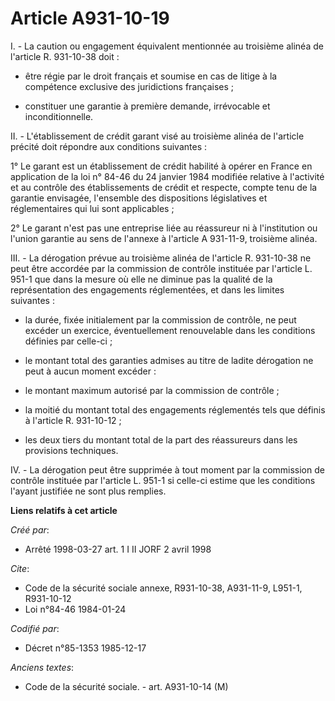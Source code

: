 # Article A931-10-19

I. - La caution ou engagement équivalent mentionnée au troisième alinéa de l'article R. 931-10-38 doit :

- être régie par le droit français et soumise en cas de litige à la compétence exclusive des juridictions françaises ;

- constituer une garantie à première demande, irrévocable et inconditionnelle.

II. - L'établissement de crédit garant visé au troisième alinéa de l'article précité doit répondre aux conditions suivantes :

1° Le garant est un établissement de crédit habilité à opérer en France en application de la loi n° 84-46 du 24 janvier 1984
modifiée relative à l'activité et au contrôle des établissements de crédit et respecte, compte tenu de la garantie envisagée,
l'ensemble des dispositions législatives et réglementaires qui lui sont applicables ;

2° Le garant n'est pas une entreprise liée au réassureur ni à l'institution ou l'union garantie au sens de l'annexe à
l'article A 931-11-9, troisième alinéa.

III. - La dérogation prévue au troisième alinéa de l'article R. 931-10-38 ne peut être accordée par la commission de contrôle
instituée par l'article L. 951-1 que dans la mesure où elle ne diminue pas la qualité de la représentation des engagements
réglementées, et dans les limites suivantes :

- la durée, fixée initialement par la commission de contrôle, ne peut excéder un exercice, éventuellement renouvelable dans
les conditions définies par celle-ci ;

- le montant total des garanties admises au titre de ladite dérogation ne peut à aucun moment excéder :

- le montant maximum autorisé par la commission de contrôle ;

- la moitié du montant total des engagements réglementés tels que définis à l'article R. 931-10-12 ;

- les deux tiers du montant total de la part des réassureurs dans les provisions techniques.

IV. - La dérogation peut être supprimée à tout moment par la commission de contrôle instituée par l'article L. 951-1 si
celle-ci estime que les conditions l'ayant justifiée ne sont plus remplies.

**Liens relatifs à cet article**

_Créé par_:

  - Arrêté 1998-03-27 art. 1 I II JORF 2 avril 1998

_Cite_:

  - Code de la sécurité sociale annexe, R931-10-38, A931-11-9, L951-1, R931-10-12
  - Loi n°84-46 1984-01-24

_Codifié par_:

  - Décret n°85-1353 1985-12-17

_Anciens textes_:

  - Code de la sécurité sociale. - art. A931-10-14 (M)
